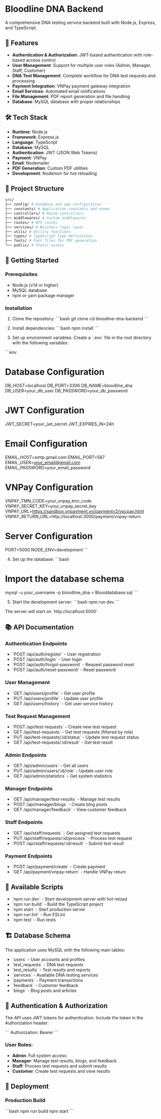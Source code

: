 # Bloodline DNA Backend

A comprehensive DNA testing service backend built with Node.js, Express, and TypeScript.

## 🚀 Features

- **Authentication & Authorization**: JWT-based authentication with role-based access control
- **User Management**: Support for multiple user roles (Admin, Manager, Staff, Customer)
- **DNA Test Management**: Complete workflow for DNA test requests and processing
- **Payment Integration**: VNPay payment gateway integration
- **Email Services**: Automated email notifications
- **File Management**: PDF report generation and file handling
- **Database**: MySQL database with proper relationships

## 🛠 Tech Stack

- **Runtime**: Node.js
- **Framework**: Express.js
- **Language**: TypeScript
- **Database**: MySQL
- **Authentication**: JWT (JSON Web Tokens)
- **Payment**: VNPay
- **Email**: Nodemailer
- **PDF Generation**: Custom PDF utilities
- **Development**: Nodemon for hot reloading

## 📁 Project Structure

```bash
src/
├── config/ # Database and app configuration
├── constants/ # Application constants and enums
├── controllers/ # Route controllers
├── middlewares/ # Custom middlewares
├── routes/ # API routes
├── services/ # Business logic layer
├── utils/ # Utility functions
├── types/ # TypeScript type definitions
├── fonts/ # Font files for PDF generation
└── public/ # Static assets
```

## 🚦 Getting Started

### Prerequisites

- Node.js (v14 or higher)
- MySQL database
- npm or yarn package manager

### Installation

1. Clone the repository:
   \`\`\`bash
   git clone <repository-url>
   cd bloodline-dna-backend
   \`\`\`

2. Install dependencies:
   \`\`\`bash
   npm install
   \`\`\`

3. Set up environment variables:
   Create a \`.env\` file in the root directory with the following variables:

\`\`\`env

# Database Configuration

DB_HOST=localhost
DB_PORT=3306
DB_NAME=bloodline_dna
DB_USER=your_db_user
DB_PASSWORD=your_db_password

# JWT Configuration

JWT_SECRET=your_jwt_secret
JWT_EXPIRES_IN=24h

# Email Configuration

EMAIL_HOST=smtp.gmail.com
EMAIL_PORT=587
EMAIL_USER=your_email@gmail.com
EMAIL_PASSWORD=your_email_password

# VNPay Configuration

VNPAY_TMN_CODE=your_vnpay_tmn_code
VNPAY_SECRET_KEY=your_vnpay_secret_key
VNPAY_URL=https://sandbox.vnpayment.vn/paymentv2/vpcpay.html
VNPAY_RETURN_URL=http://localhost:3000/payment/vnpay-return

# Server Configuration

PORT=5000
NODE_ENV=development
\`\`\`

4. Set up the database:
   \`\`\`bash

# Import the database schema

mysql -u your_username -p bloodline_dna < Blooddatabase.sql
\`\`\`

5. Start the development server:
   \`\`\`bash
   npm run dev
   \`\`\`

The server will start on \`http://localhost:5000\`

## 📚 API Documentation

### Authentication Endpoints

- \`POST /api/auth/register\` - User registration
- \`POST /api/auth/login\` - User login
- \`POST /api/auth/forgot-password\` - Request password reset
- \`POST /api/auth/reset-password\` - Reset password

### User Management

- \`GET /api/users/profile\` - Get user profile
- \`PUT /api/users/profile\` - Update user profile
- \`GET /api/users/history\` - Get user service history

### Test Request Management

- \`POST /api/test-requests\` - Create new test request
- \`GET /api/test-requests\` - Get test requests (filtered by role)
- \`PUT /api/test-requests/:id/status\` - Update test request status
- \`GET /api/test-requests/:id/result\` - Get test result

### Admin Endpoints

- \`GET /api/admin/users\` - Get all users
- \`PUT /api/admin/users/:id/role\` - Update user role
- \`GET /api/admin/statistics\` - Get system statistics

### Manager Endpoints

- \`GET /api/manager/test-results\` - Manage test results
- \`POST /api/manager/blogs\` - Create blog posts
- \`GET /api/manager/feedback\` - View customer feedback

### Staff Endpoints

- \`GET /api/staff/requests\` - Get assigned test requests
- \`PUT /api/staff/requests/:id/process\` - Process test request
- \`POST /api/staff/requests/:id/result\` - Submit test result

### Payment Endpoints

- \`POST /api/payment/create\` - Create payment
- \`GET /api/payment/vnpay-return\` - Handle VNPay return

## 🔧 Available Scripts

- \`npm run dev\` - Start development server with hot reload
- \`npm run build\` - Build the TypeScript project
- \`npm start\` - Start production server
- \`npm run lint\` - Run ESLint
- \`npm test\` - Run tests

## 🏗 Database Schema

The application uses MySQL with the following main tables:

- \`users\` - User accounts and profiles
- \`test_requests\` - DNA test requests
- \`test_results\` - Test results and reports
- \`services\` - Available DNA testing services
- \`payments\` - Payment transactions
- \`feedback\` - Customer feedback
- \`blogs\` - Blog posts and articles

## 🔐 Authentication & Authorization

The API uses JWT tokens for authentication. Include the token in the Authorization header:

\`\`\`
Authorization: Bearer <your-jwt-token>
\`\`\`

### User Roles:

- **Admin**: Full system access
- **Manager**: Manage test results, blogs, and feedback
- **Staff**: Process test requests and submit results
- **Customer**: Create test requests and view results

## 🚀 Deployment

### Production Build

\`\`\`bash
npm run build
npm start
\`\`\`
